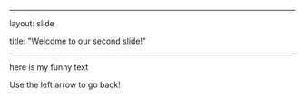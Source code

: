 

---
	
layout: slide
	
title: "Welcome to our second slide!"
	
---
	
here is my funny text
	
Use the left arrow to go back!
